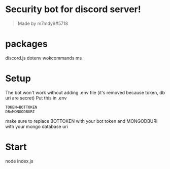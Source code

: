 # Security bot for discord server!
> Made by m7mdy9#5718
# packages
discord.js dotenv wokcommands ms
# Setup
The bot won't work without adding .env file (it's removed because token, db uri are secret)
Put this in .env 
```
TOKEN=BOTTOKEN
DB=MONGODBURI
```

make sure to replace BOTTOKEN with your bot token and MONGODBURI with your mongo database uri

# Start
node index.js
